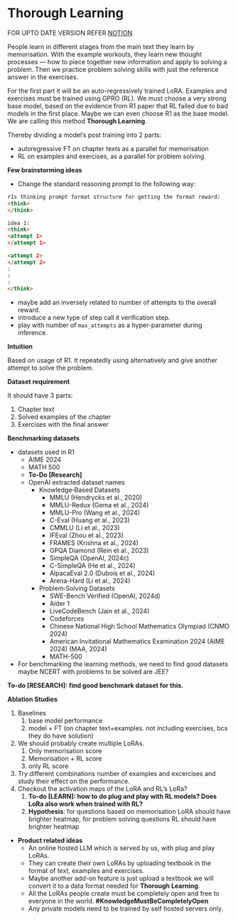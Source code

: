 # Thorough Learning

FOR UPTO DATE VERSION REFER [NOTION](https://www.notion.so/Thorough-Learning-1a874b2efdb7804dab67d7076e52ec76)

People learn in different stages from the main text they learn by memorisation. With the example workouts, they learn new thought processes — how to piece together new information and apply to solving a problem. Then we practice problem solving skills with just the reference answer in the exercises.

For the first part it will be an auto-regressively trained LoRA. Examples and exercises must be trained using GPRO (RL). We must choose a very strong base model, based on the evidence from R1 paper that RL failed due to bad models in the first place. Maybe we can even choose R1 as the base model. We are calling this method **Thorough Learning**. 

Thereby dividing a model’s post training into 2 parts:

- autoregressive FT on chapter texts as a parallel for memorisation
- RL on examples and exercises, as a parallel for problem solving.

**Few brainstorming ideas**

- Change the standard reasoning prompt to the following way:

```html
r1s thinking prompt format structure for getting the format reward:
<think>
</think>

idea 1:
<think>
<attempt 1>
</attempt 1>

<attempt 2>
</attempt 2>
:
:
:
</think>
```

- maybe add an inversely related to number of attempts to the overall reward.
- introduce a new type of step call it verification step.
- play with number of `max_attempts` as a hyper-parameter during inference.

**Intuition**

Based on usage of R1. It repeatedly using alternatively and give another attempt to solve the problem.

**Dataset requirement**

It should have 3 parts:

1. Chapter text
2. Solved examples of the chapter
3. Exercises with the final answer

**Benchmarking datasets**

- datasets used in R1
    - AIME 2024
    - MATH 500
    - **To-Do [Research]**
    - OpenAI extracted dataset names
        - Knowledge‐Based Datasets
            - MMLU (Hendrycks et al., 2020)
            - MMLU-Redux (Gema et al., 2024)
            - MMLU-Pro (Wang et al., 2024)
            - C-Eval (Huang et al., 2023)
            - CMMLU (Li et al., 2023)
            - IFEval (Zhou et al., 2023)
            - FRAMES (Krishna et al., 2024)
            - GPQA Diamond (Rein et al., 2023)
            - SimpleQA (OpenAI, 2024c)
            - C-SimpleQA (He et al., 2024)
            - AlpacaEval 2.0 (Dubois et al., 2024)
            - Arena-Hard (Li et al., 2024)
        - Problem‐Solving Datasets
            - SWE-Bench Verified (OpenAI, 2024d)
            - Aider 1
            - LiveCodeBench (Jain et al., 2024)
            - Codeforces
            - Chinese National High School Mathematics Olympiad (CNMO 2024)
            - American Invitational Mathematics Examination 2024 (AIME 2024) (MAA, 2024)
            - MATH-500
- For benchmarking the learning methods, we need to find good datasets maybe NCERT with problems to be solved are JEE?

**To-do [RESEARCH]: find good benchmark dataset for this.**

**Ablation Studies**

1. Baselines
    1. base model performance
    2. model + FT (on chapter text+examples. not including exercises, bcs they do have solution)
2. We should probably create multiple LoRAs.
    1. Only memorisation score
    2. Memorisation + RL score
    3. only RL score
3. Try different combinations number of examples and excercises and study their effect on the performance.
4. Checkout the activation maps of the LoRA and RL’s LoRa?
    1. **To-do [LEARN]: how to do plug and play with RL models? Does LoRa also work when trained with RL?**
    2. **Hypothesis**: for questions based on memorisation LoRA should have brighter heatmap, for problem solving questions RL should have brighter heatmap

- **Product related ideas**
    - An online hosted LLM which is served by us, with plug and play LoRAs.
    - They can create their own LoRAs by uploading textbook in the format of text, examples and exercises.
    - Maybe another add-on feature is just upload a textbook we will convert it to a data format needed for **Thorough Learning**.
    - All the LoRAs people create must be completely open and free to everyone in the world. **#KnowledgeMustBeCompletelyOpen**
    - Any private models need to be trained by self hosted servers only.